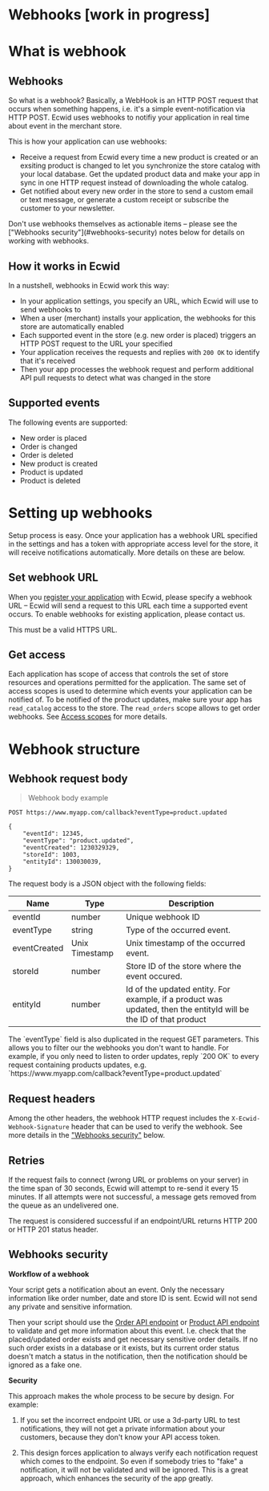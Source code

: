 # Webhooks [work in progress]

# What is webhook

## Webhooks
So what is a webhook? Basically, a WebHook is an HTTP POST request that occurs when something happens, i.e. it's a simple event-notification via HTTP POST. Ecwid uses webhooks to notifiy your application in real time about event in the merchant store. 

This is how your application can use webhooks:

* Receive a request from Ecwid every time a new product is created or an exsiting product is changed to let you synchronize the store catalog with your local database. Get the updated product data and make your app in sync in one HTTP request instead of downloading the whole catalog.
* Get notified about every new order in the store to send a custom email or text message, or generate a custom receipt or subscribe the customer to your newsletter.

<aside class="notice">
Don't use webhooks themselves as actionable items – please see the ["Webhooks security"](#webhooks-security) notes below for details on working with webhooks.
</aside>

## How it works in Ecwid

In a nustshell, webhooks in Ecwid work this way:

* In your application settings, you specify an URL, which Ecwid will use to send webhooks to
* When a user (merchant) installs your application, the webhooks for this store are automatically enabled
* Each supported event in the store (e.g. new order is placed) triggers an HTTP POST request to the URL your specified
* Your application receives the requests and replies with `200 OK` to identify that it's received
* Then your app processes the webhook request and perform additional API pull requests to detect what was changed in the store


## Supported events

The following events are supported:

* New order is placed
* Order is changed
* Order is deleted
* New product is created
* Product is updated
* Product is deleted


# Setting up webhooks

Setup process is easy. Once your application has a webhook URL specified in the settings and has a token with appropriate access level for the store, it will receive notifications automatically. More details on these are below.


## Set webhook URL
When you [register your application](#register-your-app-in-ecwid) with Ecwid, please specify a webhook URL – Ecwid will send a request to this URL each time a supported event occurs. To enable webhooks for existing application, please contact us. 

<aside class="notice">
This must be a valid HTTPS URL. 
</aside>


## Get access
Each application has scope of access that controls the set of store resources and operations permitted for the application. The same set of access scopes is used to determine which events your application can be notified of. To be notified of the product updates, make sure your app has `read_catalog` access to the store. The `read_orders` scope allows to get order webhooks. See [Access scopes](#access-scopes) for more details. 



# Webhook structure


## Webhook request body

> Webhook body example

```
POST https://www.myapp.com/callback?eventType=product.updated

{
	"eventId": 12345,
	"eventType": "product.updated",
	"eventCreated": 1230329329,
	"storeId": 1003,
	"entityId": 130030039,
}
```

The request body is a JSON object with the following fields:

Name | Type | Description
---- | -----| -----------
eventId | number | Unique webhook ID
eventType | string | Type of the occurred event.
eventCreated | Unix Timestamp | Unix timestamp of the occurred event.
storeId | number | Store ID of the store where the event occured.
entityId | number | Id of the updated entity. For example, if a product was updated, then the entityId will be the ID of that product

<aside class="notice">
The `eventType` field is also duplicated in the request GET parameters. This allows you to filter our the webhooks you don't want to handle. For example, if you only need to listen to order updates, reply `200 OK` to every request containing products updates, e.g.  `https://www.myapp.com/callback?eventType=product.updated`
</aside>


## Request headers
Among the other headers, the webhook HTTP request includes the `X-Ecwid-Webhook-Signature` header that can be used to verify the webhook. See more details in the ["Webhooks security"](#webhooks-security) below.


## Retries
If the request fails to connect (wrong URL or problems on your server) in the time span of 30 seconds, Ecwid will attempt to re-send it every 15 minutes. If all attempts were not successful, a message gets removed from the queue as an undelivered one.

The request is considered successful if an endpoint/URL returns HTTP 200 or HTTP 201 status header. 





## Webhooks security

**Workflow of a webhook**

Your script gets a notification about an event. Only the necessary information like order number, date and store ID is sent. Ecwid will not send any private and sensitive information.

Then your script should use the [Order API endpoint](#orders) or [Product API endpoint](#products) to validate and get more information about this event. I.e. check that the placed/updated order exists and get necessary sensitive order details. If no such order exists in a database or it exists, but its current order status doesn't match a status in the notification, then the notification should be ignored as a fake one. 


**Security**

This approach makes the whole process to be secure by design. For example:

1) If you set the incorrect endpoint URL or use a 3d-party URL to test notifications, they will not get a private information about your customers, because they don't know your API access token.

2) This design forces application to always verify each notification request which comes to the endpoint. So even if somebody tries to "fake" a notification, it will not be validated and will be ignored. This is a great approach, which enhances the security of the app greatly. 